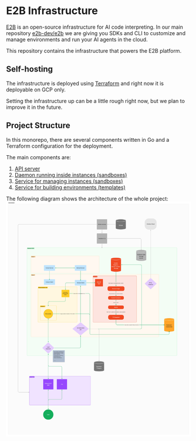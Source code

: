 # E2B Infrastructure 

[E2B](https://e2b.dev) is an open-source infrastructure for AI code interpreting. In our main repository [e2b-dev/e2b](https://github.com/e2b-dev/E2B) we are giving you SDKs and CLI to customize and manage environments and run your AI agents in the cloud.

This repository contains the infrastructure that powers the E2B platform.

## Self-hosting

The infrastructure is deployed using [Terraform](./terraform.md) and right now it is deployable on GCP only.

Setting the infrastructure up can be a little rough right now, but we plan to improve it in the future.

## Project Structure

In this monorepo, there are several components written in Go and a Terraform configuration for the deployment.

The main components are:

1. [API server](./packages/api/)
1. [Daemon running inside instances (sandboxes)](./packages/envd/)
1. [Service for managing instances (sandboxes)](./packages/orchestrator/)
1. [Service for building environments (templates)](./packages/template-manager/)

The following diagram shows the architecture of the whole project:
![E2B infrastructure diagram](./readme-assets/architecture.jpeg)
